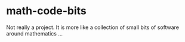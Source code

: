 # math-code-bits
Not really a project. It is more like a collection of small bits of software around mathematics ...
